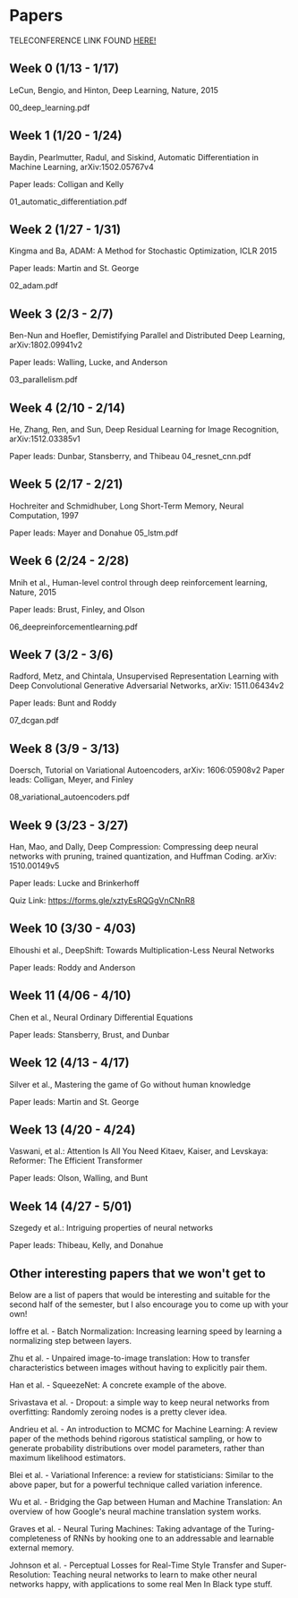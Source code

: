 # Papers

TELECONFERENCE LINK FOUND [HERE!](https://umontana.zoom.us/j/9165828078)

## Week 0 (1/13 - 1/17)
LeCun, Bengio, and Hinton, Deep Learning, Nature, 2015

00\_deep\_learning.pdf

## Week 1 (1/20 - 1/24)
Baydin, Pearlmutter, Radul, and Siskind, Automatic Differentiation in Machine Learning, arXiv:1502.05767v4

Paper leads: Colligan and Kelly 

01\_automatic\_differentiation.pdf

## Week 2 (1/27 - 1/31)
Kingma and Ba, ADAM: A Method for Stochastic Optimization, ICLR 2015

Paper leads: Martin and St. George

02\_adam.pdf

## Week 3 (2/3 - 2/7)
Ben-Nun and Hoefler, Demistifying Parallel and Distributed Deep Learning, arXiv:1802.09941v2

Paper leads: Walling, Lucke, and Anderson

03\_parallelism.pdf

## Week 4 (2/10 - 2/14)
He, Zhang, Ren, and Sun, Deep Residual Learning for Image Recognition, arXiv:1512.03385v1

Paper leads: Dunbar, Stansberry, and Thibeau
04\_resnet\_cnn.pdf

## Week 5 (2/17 - 2/21)
Hochreiter and Schmidhuber, Long Short-Term Memory, Neural Computation, 1997

Paper leads: Mayer and Donahue
05\_lstm.pdf

## Week 6 (2/24 - 2/28)
Mnih et al., Human-level control through deep reinforcement learning, Nature, 2015

Paper leads: Brust, Finley, and Olson

06\_deepreinforcementlearning.pdf

## Week 7 (3/2 - 3/6)
Radford, Metz, and Chintala, Unsupervised Representation Learning with Deep Convolutional Generative Adversarial Networks, arXiv: 1511.06434v2

Paper leads: Bunt and Roddy

07\_dcgan.pdf

## Week 8 (3/9 - 3/13)
Doersch, Tutorial on Variational Autoencoders, arXiv: 1606:05908v2
Paper leads: Colligan, Meyer, and Finley

08\_variational\_autoencoders.pdf

## Week 9 (3/23 - 3/27)
Han, Mao, and Dally, Deep Compression: Compressing deep neural networks with pruning, trained quantization, and Huffman Coding. arXiv: 1510.00149v5

Paper leads: Lucke and Brinkerhoff

Quiz Link: https://forms.gle/xztyEsRQGgVnCNnR8

## Week 10 (3/30 - 4/03)
Elhoushi et al., DeepShift: Towards Multiplication-Less Neural Networks

Paper leads: Roddy and Anderson

## Week 11 (4/06 - 4/10)
Chen et al., Neural Ordinary Differential Equations

Paper leads: Stansberry, Brust, and Dunbar

## Week 12 (4/13 - 4/17)
Silver et al., Mastering the game of Go without human knowledge

Paper leads: Martin and St. George

## Week 13 (4/20 - 4/24)
Vaswani, et al.: Attention Is All You Need
Kitaev, Kaiser, and Levskaya: Reformer: The Efficient Transformer

Paper leads: Olson, Walling, and Bunt

## Week 14 (4/27 - 5/01)
Szegedy et al.: Intriguing properties of neural networks

Paper leads: Thibeau, Kelly, and Donahue

## Other interesting papers that we won't get to 
Below are a list of papers that would be interesting and suitable for the second half of the semester, but I also encourage you to come up with your own!

Ioffre et al. - Batch Normalization: Increasing learning speed by learning a normalizing step between layers.

Zhu et al. - Unpaired image-to-image translation: How to transfer characteristics between images without having to explicitly pair them.

Han et al. - SqueezeNet: A concrete example of the above.

Srivastava et al. - Dropout: a simple way to keep neural networks from overfitting: Randomly zeroing nodes is a pretty clever idea.

Andrieu et al. - An introduction to MCMC for Machine Learning: A review paper of the methods behind rigorous statistical sampling, or how to generate probability distributions over model parameters, rather than maximum likelihood estimators.

Blei et al. - Variational Inference: a review for statisticians: Similar to the above paper, but for a powerful technique called variation inference.

Wu et al. - Bridging the Gap between Human and Machine Translation: An overview of how Google's neural machine translation system works.

Graves et al. - Neural Turing Machines: Taking advantage of the Turing-completeness of RNNs by hooking one to an addressable and learnable external memory.

Johnson et al. - Perceptual Losses for Real-Time Style Transfer and Super-Resolution: Teaching neural networks to learn to make other neural networks happy, with applications to some real Men In Black type stuff.



